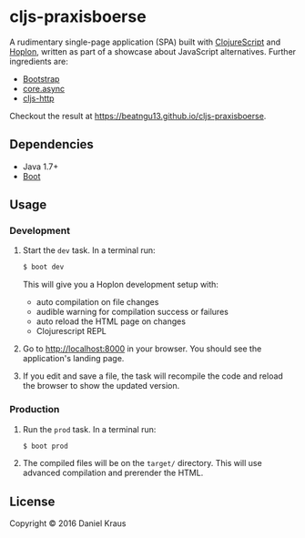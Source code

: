 # cljs-praxisboerse

A rudimentary single-page application (SPA) built with [ClojureScript](https://github.com/clojure/clojurescript) and [Hoplon](http://hoplon.io), written as part of a showcase about JavaScript alternatives. Further ingredients are:

- [Bootstrap](http://getbootstrap.com/)
- [core.async](https://github.com/clojure/core.async)
- [cljs-http](https://github.com/r0man/cljs-http)

Checkout the result at https://beatngu13.github.io/cljs-praxisboerse.

## Dependencies

- Java 1.7+
- [Boot](http://boot-clj.com)

## Usage

### Development

1. Start the `dev` task. In a terminal run:
    ```bash
    $ boot dev
    ```
    This will give you a  Hoplon development setup with:
    - auto compilation on file changes
    - audible warning for compilation success or failures
    - auto reload the HTML page on changes
    - Clojurescript REPL

2. Go to [http://localhost:8000](http://localhost:8000) in your browser. You should see the application's landing page.

3. If you edit and save a file, the task will recompile the code and reload the browser to show the updated version.

### Production

1. Run the `prod` task. In a terminal run:
    ```bash
    $ boot prod
    ```

2. The compiled files will be on the `target/` directory. This will use advanced compilation and prerender the HTML.

## License

Copyright © 2016 Daniel Kraus

